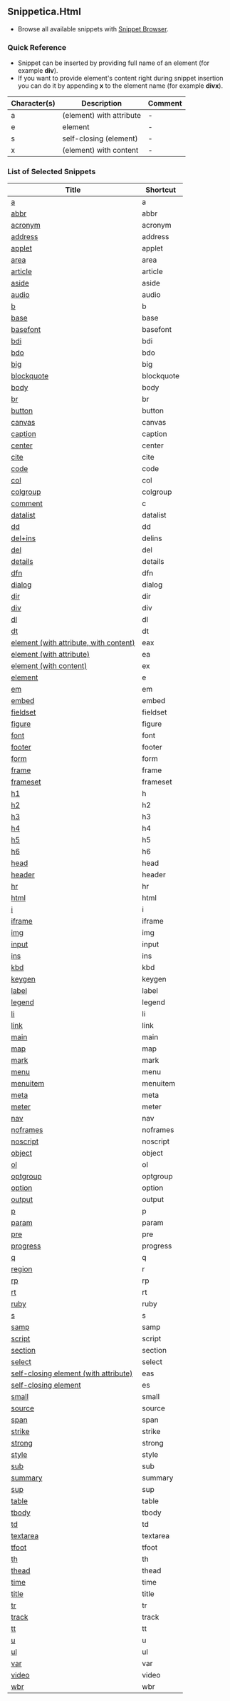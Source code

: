 ## Snippetica.Html

* Browse all available snippets with [Snippet Browser](http://pihrt.net/snippetica/snippets?engine=vs&language=html).

### Quick Reference

* Snippet can be inserted by providing full name of an element (for example **div**).
* If you want to provide element's content right during snippet insertion you can do it by appending **x** to the element name (for example **divx**).

Character\(s\) | Description | Comment
------------ | ----------- | -------
a|\(element\) with attribute|\-
e|element|\-
s|self\-closing \(element\)|\-
x|\(element\) with content|\-

### List of Selected Snippets

Title | Shortcut
----- | --------
[a](a.snippet)|a
[abbr](abbr.snippet)|abbr
[acronym](acronym.snippet)|acronym
[address](address.snippet)|address
[applet](applet.snippet)|applet
[area](area.snippet)|area
[article](article.snippet)|article
[aside](aside.snippet)|aside
[audio](audio.snippet)|audio
[b](b.snippet)|b
[base](base.snippet)|base
[basefont](basefont.snippet)|basefont
[bdi](bdi.snippet)|bdi
[bdo](bdo.snippet)|bdo
[big](big.snippet)|big
[blockquote](blockquote.snippet)|blockquote
[body](body.snippet)|body
[br](br.snippet)|br
[button](button.snippet)|button
[canvas](canvas.snippet)|canvas
[caption](caption.snippet)|caption
[center](center.snippet)|center
[cite](cite.snippet)|cite
[code](code.snippet)|code
[col](col.snippet)|col
[colgroup](colgroup.snippet)|colgroup
[comment](Comment.snippet)|c
[datalist](datalist.snippet)|datalist
[dd](dd.snippet)|dd
[del\+ins](del_ins.snippet)|delins
[del](del.snippet)|del
[details](details.snippet)|details
[dfn](dfn.snippet)|dfn
[dialog](dialog.snippet)|dialog
[dir](dir.snippet)|dir
[div](div.snippet)|div
[dl](dl.snippet)|dl
[dt](dt.snippet)|dt
[element \(with attribute, with content\)](ElementWithAttributeWithContent.snippet)|eax
[element \(with attribute\)](ElementWithAttribute.snippet)|ea
[element \(with content\)](ElementWithContent.snippet)|ex
[element](Element.snippet)|e
[em](em.snippet)|em
[embed](embed.snippet)|embed
[fieldset](fieldset.snippet)|fieldset
[figure](figure.snippet)|figure
[font](font.snippet)|font
[footer](footer.snippet)|footer
[form](form.snippet)|form
[frame](frame.snippet)|frame
[frameset](frameset.snippet)|frameset
[h1](h1.snippet)|h
[h2](h2.snippet)|h2
[h3](h3.snippet)|h3
[h4](h4.snippet)|h4
[h5](h5.snippet)|h5
[h6](h6.snippet)|h6
[head](head.snippet)|head
[header](header.snippet)|header
[hr](hr.snippet)|hr
[html](html.snippet)|html
[i](i.snippet)|i
[iframe](iframe.snippet)|iframe
[img](img.snippet)|img
[input](input.snippet)|input
[ins](ins.snippet)|ins
[kbd](kbd.snippet)|kbd
[keygen](keygen.snippet)|keygen
[label](label.snippet)|label
[legend](legend.snippet)|legend
[li](li.snippet)|li
[link](link.snippet)|link
[main](main.snippet)|main
[map](map.snippet)|map
[mark](mark.snippet)|mark
[menu](menu.snippet)|menu
[menuitem](menuitem.snippet)|menuitem
[meta](meta.snippet)|meta
[meter](meter.snippet)|meter
[nav](nav.snippet)|nav
[noframes](noframes.snippet)|noframes
[noscript](noscript.snippet)|noscript
[object](object.snippet)|object
[ol](ol.snippet)|ol
[optgroup](optgroup.snippet)|optgroup
[option](option.snippet)|option
[output](output.snippet)|output
[p](p.snippet)|p
[param](param.snippet)|param
[pre](pre.snippet)|pre
[progress](progress.snippet)|progress
[q](q.snippet)|q
[region](region.snippet)|r
[rp](rp.snippet)|rp
[rt](rt.snippet)|rt
[ruby](ruby.snippet)|ruby
[s](s.snippet)|s
[samp](samp.snippet)|samp
[script](script.snippet)|script
[section](section.snippet)|section
[select](select.snippet)|select
[self\-closing element \(with attribute\)](SelfClosingElementWithAttribute.snippet)|eas
[self\-closing element](SelfClosingElement.snippet)|es
[small](small.snippet)|small
[source](source.snippet)|source
[span](span.snippet)|span
[strike](strike.snippet)|strike
[strong](strong.snippet)|strong
[style](style.snippet)|style
[sub](sub.snippet)|sub
[summary](summary.snippet)|summary
[sup](sup.snippet)|sup
[table](table.snippet)|table
[tbody](tbody.snippet)|tbody
[td](td.snippet)|td
[textarea](textarea.snippet)|textarea
[tfoot](tfoot.snippet)|tfoot
[th](th.snippet)|th
[thead](thead.snippet)|thead
[time](time.snippet)|time
[title](title.snippet)|title
[tr](tr.snippet)|tr
[track](track.snippet)|track
[tt](tt.snippet)|tt
[u](u.snippet)|u
[ul](ul.snippet)|ul
[var](var.snippet)|var
[video](video.snippet)|video
[wbr](wbr.snippet)|wbr
